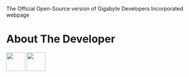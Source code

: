 The Official Open-Source version of Gigabyte Developers Incorporated webpage

<h1>About The Developer</h1>
<a href="http://facebook.com/austin.nwokoma.9"><img src="https://facebookbrand.com/wp-content/themes/fb-branding/prj-fb-branding/assets/images/fb-art.png" alt="" width="50px"/></a>
<a href="http://instagram.com/emmanwokoma"><img src="http://www.freeiconspng.com/uploads/--in-blow-to-crafty-brand-odes-instagram-adopts-minimalist-new-logo-16.jpg" alt="" width="50px"/></a>

